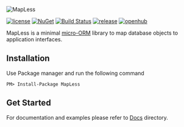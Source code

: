![MapLess](https://s10.postimg.org/b9rssvf5l/Map_Less.png "MapLess")

[![license](https://img.shields.io/github/license/mashape/apistatus.svg)](LICENSE)
[![NuGet](https://img.shields.io/nuget/v/MapLess.svg)](https://www.nuget.org/packages/MapLess)
[![Build Status](https://travis-ci.org/muh00mad/MapLess.svg?branch=master)](https://travis-ci.org/muh00mad/Mapless)
[![release](https://img.shields.io/github/release/muh00mad/mapless.svg)](/muh00mad/Mapless/releases/latest)
[![openhub](https://www.openhub.net/p/MapLess/widgets/project_thin_badge?format=gif&ref=sample)](https://www.openhub.net/p/MapLess)

MapLess is a minimal [micro-ORM](https://en.wikipedia.org/wiki/Object-relational_mapping) library to map database objects to application interfaces.

## Installation
Use Package manager and run the following command
```
PM> Install-Package MapLess
```

## Get Started
For documentation and examples please refer to [Docs](docs) directory.
